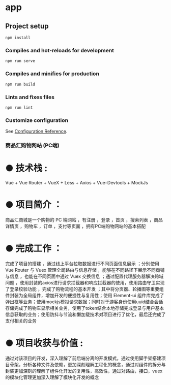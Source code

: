 # app

## Project setup
```
npm install
```

### Compiles and hot-reloads for development
```
npm run serve
```

### Compiles and minifies for production
```
npm run build
```

### Lints and fixes files
```
npm run lint
```

### Customize configuration
See [Configuration Reference](https://cli.vuejs.org/config/).

### 商品汇购物网站 (PC端)                                                                                                                     

# ● 技术栈 :
Vue + Vue Router + VueX + Less + Axios + Vue–Devtools + MockJs
# ● 项目简介 ：
商品汇商城是一个购物的 PC 端网站 ，有注册 ，登录 ，首页 ，搜索列表 ，商品详情页 ，购物车 ，订单 ，支付等页面 ，拥有PC端购物网站的基本搭配 
# ● 完成工作 ：
完成了项目的搭建 ，通过线上平台拉取数据进行不同页面信息展示 ；分别使用 Vue Router 与 Vuex 管理全局路由与信息存储 ，能够在不同路径下展示不同商铺与信息 ，也能在不同页面中通过 Vuex 交换信息 ；通过配置代理服务器解决跨域问题 ，使用封装的axios进行请求拦截器和响应拦截器的使用，使用路由守卫实现了登录校验功能 ，完成了购物流程的基本开发 ；其中将分页器、轮播图等重要组件封装为全局组件，增加开发的便捷性与复用性；使用 Element-ui 组件库完成了弹出框等业务；使用mockjs模拟请求数据；同时对于游客身份使用uuid结合会话存储完成了购物车显示相关业务，使用了token结合本地存储完成登录与用户基本信息获取的业务；使用防抖与节流和懒加载技术对项目进行了优化，最后还完成了支付相关的业务
# ● 项目收获与价值 : 
通过对该项目的开发，深入理解了前后端分离的开发模式，通过使用脚手架搭建项目骨架，分析各种文件及依赖，更加深刻理解工程化的概念，通过对组件的拆分与封装更加深刻的理解了组件化开发的复用性，高效性，通过对路由，接口，vuex 的模块化管理更加深入理解了模块化开发的概念
